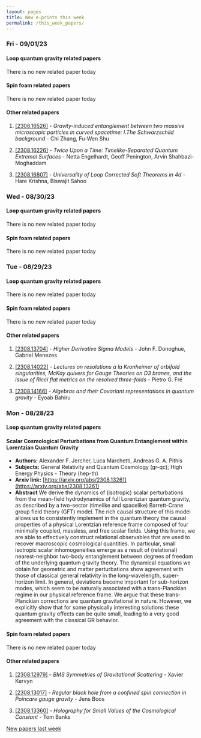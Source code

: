 ```yaml
---
layout: pages
title: New e-prints this week
permalink: /this_week_papers/
---
```




### Fri - 09/01/23

#### Loop quantum gravity related papers

There is no new related paper today 

#### Spin foam related papers

There is no new related paper today 



#### Other related papers

1. [[2308.16526]](https://arxiv.org/abs/2308.16526) - *Gravity-induced entanglement between two massive microscopic particles  in curved spacetime: I.The Schwarzschild background* - Chi Zhang, Fu-Wen Shu

1. [[2308.16226]](https://arxiv.org/abs/2308.16226) - *Twice Upon a Time: Timelike-Separated Quantum Extremal Surfaces* - Netta Engelhardt, Geoff Penington, Arvin Shahbazi-Moghaddam

1. [[2308.16807]](https://arxiv.org/abs/2308.16807) - *Universality of Loop Corrected Soft Theorems in 4d* - Hare Krishna, Biswajit Sahoo



### Wed - 08/30/23

#### Loop quantum gravity related papers

There is no new related paper today 

#### Spin foam related papers

There is no new related paper today 

### Tue - 08/29/23

#### Loop quantum gravity related papers

There is no new related paper today 

#### Spin foam related papers

There is no new related paper today 



#### Other related papers

1. [[2308.13704]](https://arxiv.org/abs/2308.13704) - *Higher Derivative Sigma Models* - John F. Donoghue, Gabriel Menezes

1. [[2308.14022]](https://arxiv.org/abs/2308.14022) - *Lectures on resolutions à la Kronheimer of orbifold singularities,  McKay quivers for Gauge Theories on D3 branes, and the issue of Ricci flat  metrics on the resolved three-folds* - Pietro G. Fré

1. [[2308.14166]](https://arxiv.org/abs/2308.14166) - *Algebras and their Covariant representations in quantum gravity* - Eyoab Bahiru



### Mon - 08/28/23

#### Loop quantum gravity related papers

#### **Scalar Cosmological Perturbations from Quantum Entanglement within  Lorentzian Quantum Gravity**
 - **Authors:** Alexander F. Jercher, Luca Marchetti, Andreas G. A. Pithis
 - **Subjects:** General Relativity and Quantum Cosmology (gr-qc); High Energy Physics - Theory (hep-th)
 - **Arxiv link:** [https://arxiv.org/abs/2308.13261](https://arxiv.org/abs/2308.13261)
 - **Abstract**
 We derive the dynamics of (isotropic) scalar perturbations from the mean-field hydrodynamics of full Lorentzian quantum gravity, as described by a two-sector (timelike and spacelike) Barrett-Crane group field theory (GFT) model. The rich causal structure of this model allows us to consistently implement in the quantum theory the causal properties of a physical Lorentzian reference frame composed of four minimally coupled, massless, and free scalar fields. Using this frame, we are able to effectively construct relational observables that are used to recover macroscopic cosmological quantities. In particular, small isotropic scalar inhomogeneities emerge as a result of (relational) nearest-neighbor two-body entanglement between degrees of freedom of the underlying quantum gravity theory. The dynamical equations we obtain for geometric and matter perturbations show agreement with those of classical general relativity in the long-wavelength, super-horizon limit. In general, deviations become important for sub-horizon modes, which seem to be naturally associated with a trans-Planckian regime in our physical reference frame. We argue that these trans-Planckian corrections are quantum gravitational in nature. However, we explicitly show that for some physically interesting solutions these quantum gravity effects can be quite small, leading to a very good agreement with the classical GR behavior. 

#### Spin foam related papers

There is no new related paper today 



#### Other related papers

1. [[2308.12979]](https://arxiv.org/abs/2308.12979) - *BMS Symmetries of Gravitational Scattering* - Xavier Kervyn

1. [[2308.13017]](https://arxiv.org/abs/2308.13017) - *Regular black hole from a confined spin connection in Poincare gauge  gravity* - Jens Boos

1. [[2308.13360]](https://arxiv.org/abs/2308.13360) - *Holography for Small Values of the Cosmological Constant* - Tom Banks






[New papers last week]({{site.url}}/archived/weekly/pre-prints/2023/08/28/archived_weekly_papers.html)